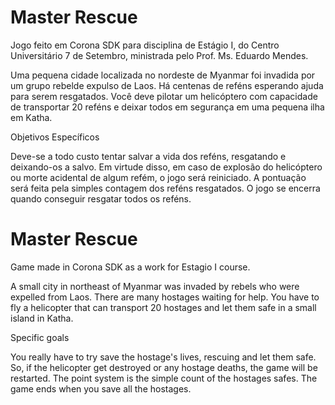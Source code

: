 # Master Rescue

Jogo feito em Corona SDK para disciplina de Estágio I, do Centro Universitário 7 de Setembro, ministrada pelo Prof. Ms. Eduardo Mendes.

Uma pequena cidade localizada no nordeste de Myanmar foi invadida por um grupo rebelde expulso de Laos. Há centenas de reféns esperando ajuda para serem resgatados. Você deve pilotar um helicóptero com capacidade de transportar 20 reféns e deixar todos em segurança em uma pequena ilha em Katha.

Objetivos Específicos

Deve-se a todo custo tentar salvar a vida dos reféns, resgatando e deixando-os a salvo. Em virtude disso, em caso de explosão do helicóptero ou morte acidental de algum refém, o jogo será reiniciado. A pontuação será feita pela simples contagem dos reféns resgatados. O jogo se encerra quando conseguir resgatar todos os reféns.

# Master Rescue

Game made in Corona SDK as a work for Estagio I course.

A small city in northeast of Myanmar was invaded by rebels who were expelled from Laos. There are many hostages waiting for help. You have to fly a helicopter that can transport 20 hostages and let them safe in a small island in Katha.

Specific goals

You really have to try save the hostage's lives, rescuing and let them safe. So, if the helicopter get destroyed or any hostage deaths, the game will be restarted. The point system is the simple count of the hostages safes. The game ends when you save all the hostages.
